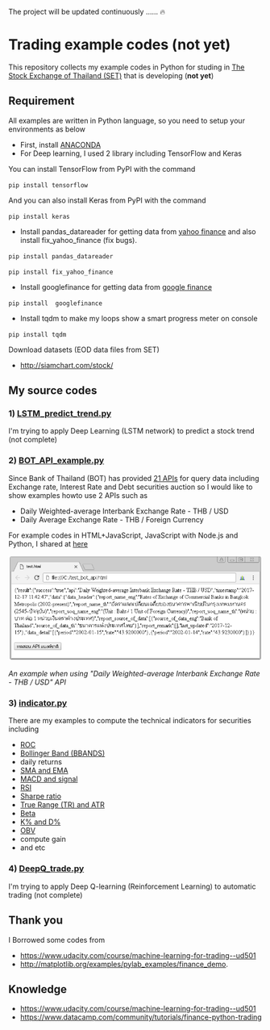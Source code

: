 The project will be updated continuously ......  :fire:

# Trading example codes (not yet)

This repository collects my example codes in Python for studing in [The Stock Exchange of Thailand (SET)](http://www.set.or.th/set/mainpage.do) that is developing (__not yet__)

## Requirement

All examples are written in Python language, so you need to setup your environments as below 

* First, install [ANACONDA](https://www.continuum.io/downloads)
* For Deep learning, I used 2 library including TensorFlow and Keras

You can install TensorFlow from PyPI with the command

`pip install tensorflow`

And you can also install Keras from PyPI with the command

`pip install keras`

* Install pandas_datareader for getting data from [yahoo finance](https://finance.yahoo.com/) and also install fix_yahoo_finance (fix bugs).

`pip install pandas_datareader`

`pip install fix_yahoo_finance`

* Install googlefinance for getting data from [google finance](https://www.google.com/finance) 

`pip install  googlefinance`

* Install tqdm to make my loops show a smart progress meter on console

`pip install tqdm`


Download datasets (EOD data files from SET)

* http://siamchart.com/stock/


## My source codes


### 1) [LSTM_predict_trend.py](LSTM_predict_trend.py) 

I'm trying to apply Deep Learning (LSTM network) to predict a stock trend (not complete)


### 2) [BOT_API_example.py](BOT_API_example.py)

Since Bank of Thailand (BOT) has provided [21 APIs](https://iapi.bot.or.th/Developer?lang=th) for query data including Exchange rate, Interest Rate and Debt securities auction so I would like to show examples howto use 2 APIs such as
- Daily Weighted-average Interbank Exchange Rate - THB / USD
- Daily Average Exchange Rate - THB / Foreign Currency

For example codes in HTML+JavaScript, JavaScript with Node.js and Python, I shared at [here](https://gist.github.com/adminho/0159bb53c02bfdee1c4c31de3d8ecd92)

![image bot api](images/test_bot_api.PNG)

_An example when using "Daily Weighted-average Interbank Exchange Rate - THB / USD" API_


### 3) [indicator.py](indicator.py) 

There are my examples to compute the technical indicators for securities including

* [ROC](http://stockcharts.com/school/doku.php?id=chart_school:technical_indicators:rate_of_change_roc_and_momentum)
* [Bollinger Band (BBANDS)](http://stockcharts.com/school/doku.php?id=chart_school:technical_indicators:bollinger_bands)
* daily returns
* [SMA and EMA](http://stockcharts.com/school/doku.php?id=chart_school:technical_indicators:moving_averages)
* [MACD and signal](http://stockcharts.com/school/doku.php?id=chart_school:technical_indicators:moving_average_convergence_divergence_macd)
* [RSI](http://stockcharts.com/school/doku.php?id=chart_school:technical_indicators:relative_strength_index_rsi)
* [Sharpe ratio](http://www.investopedia.com/terms/s/sharperatio.asp?lgl=rira-baseline-vertical)
* [True Range (TR) and ATR](http://stockcharts.com/school/doku.php?id=chart_school:technical_indicators:average_true_range_atr)
* [Beta](http://www.investopedia.com/terms/b/beta.asp?lgl=rira-baseline-vertical)
* [K% and D%](http://stockcharts.com/school/doku.php?id=chart_school:technical_indicators:stochastic_oscillator_fast_slow_and_full)
* [OBV](http://stockcharts.com/school/doku.php?id=chart_school:technical_indicators:on_balance_volume_obv)
* compute gain 
* and etc


### 4) [DeepQ_trade.py](DeepQ_trade.py)

I'm trying to apply Deep Q-learning (Reinforcement Learning) to automatic trading (not complete)


## Thank you

I Borrowed some codes from

* https://www.udacity.com/course/machine-learning-for-trading--ud501
* http://matplotlib.org/examples/pylab_examples/finance_demo.

## Knowledge

* https://www.udacity.com/course/machine-learning-for-trading--ud501
* https://www.datacamp.com/community/tutorials/finance-python-trading
